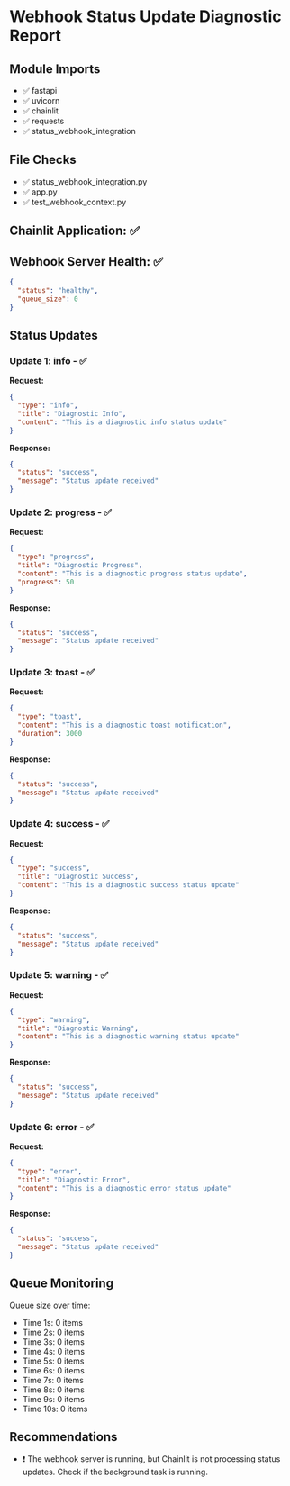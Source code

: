 # Webhook Status Update Diagnostic Report

## Module Imports
- ✅ fastapi
- ✅ uvicorn
- ✅ chainlit
- ✅ requests
- ✅ status_webhook_integration

## File Checks
- ✅ status_webhook_integration.py
- ✅ app.py
- ✅ test_webhook_context.py

## Chainlit Application: ✅

## Webhook Server Health: ✅
```json
{
  "status": "healthy",
  "queue_size": 0
}
```

## Status Updates
### Update 1: info - ✅
**Request:**
```json
{
  "type": "info",
  "title": "Diagnostic Info",
  "content": "This is a diagnostic info status update"
}
```
**Response:**
```json
{
  "status": "success",
  "message": "Status update received"
}
```

### Update 2: progress - ✅
**Request:**
```json
{
  "type": "progress",
  "title": "Diagnostic Progress",
  "content": "This is a diagnostic progress status update",
  "progress": 50
}
```
**Response:**
```json
{
  "status": "success",
  "message": "Status update received"
}
```

### Update 3: toast - ✅
**Request:**
```json
{
  "type": "toast",
  "content": "This is a diagnostic toast notification",
  "duration": 3000
}
```
**Response:**
```json
{
  "status": "success",
  "message": "Status update received"
}
```

### Update 4: success - ✅
**Request:**
```json
{
  "type": "success",
  "title": "Diagnostic Success",
  "content": "This is a diagnostic success status update"
}
```
**Response:**
```json
{
  "status": "success",
  "message": "Status update received"
}
```

### Update 5: warning - ✅
**Request:**
```json
{
  "type": "warning",
  "title": "Diagnostic Warning",
  "content": "This is a diagnostic warning status update"
}
```
**Response:**
```json
{
  "status": "success",
  "message": "Status update received"
}
```

### Update 6: error - ✅
**Request:**
```json
{
  "type": "error",
  "title": "Diagnostic Error",
  "content": "This is a diagnostic error status update"
}
```
**Response:**
```json
{
  "status": "success",
  "message": "Status update received"
}
```

## Queue Monitoring
Queue size over time:
- Time 1s: 0 items
- Time 2s: 0 items
- Time 3s: 0 items
- Time 4s: 0 items
- Time 5s: 0 items
- Time 6s: 0 items
- Time 7s: 0 items
- Time 8s: 0 items
- Time 9s: 0 items
- Time 10s: 0 items

## Recommendations
- ❗ The webhook server is running, but Chainlit is not processing status updates. Check if the background task is running.